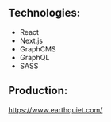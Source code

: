 ## Technologies:

- React
- Next.js
- GraphCMS
- GraphQL
- SASS

## Production:

https://www.earthquiet.com/
